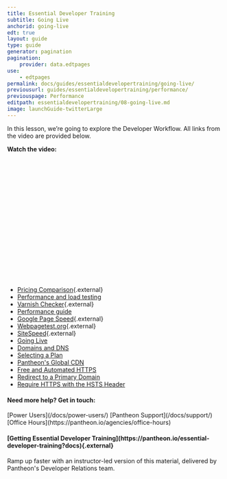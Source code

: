 ```yaml
---
title: Essential Developer Training
subtitle: Going Live
anchorid: going-live
edt: true
layout: guide
type: guide
generator: pagination
pagination:
    provider: data.edtpages
use:
    - edtpages
permalink: docs/guides/essentialdevelopertraining/going-live/
previousurl: guides/essentialdevelopertraining/performance/
previouspage: Performance
editpath: essentialdevelopertraining/08-going-live.md
image: launchGuide-twitterLarge
---
```


In this lesson, we’re going to explore the Developer Workflow. 
All links from the video are provided below.

**Watch the video:**

<script src="https://fast.wistia.com/embed/medias/azplm7zg2g.jsonp" async></script><script src="https://fast.wistia.com/assets/external/E-v1.js" async></script><div class="wistia_responsive_padding" style="padding:56.25% 0 0 0;position:relative;"><div class="wistia_responsive_wrapper" style="height:100%;left:0;position:absolute;top:0;width:100%;"><div class="wistia_embed wistia_async_azplm7zg2g videoFoam=true" style="height:100%;position:relative;width:100%"><div class="wistia_swatch" style="height:100%;left:0;opacity:0;overflow:hidden;position:absolute;top:0;transition:opacity 200ms;width:100%;"><img src="https://fast.wistia.com/embed/medias/azplm7zg2g/swatch" style="filter:blur(5px);height:100%;object-fit:contain;width:100%;" alt="preview of video with a play button" onload="this.parentNode.style.opacity=1;" /></div></div></div></div>

 - [Pricing Comparison](https://pantheon.io/plans/pricing-comparison){.external}
 - [Performance and load testing](/docs/load-and-performance-testing/)
 - [Varnish Checker](http://varnishcheck.pantheon.io/){.external}
 - [Performance guide](/docs/guides/frontend-performance/)
 - [Google Page Speed](https://developers.google.com/speed/pagespeed/insights/){.external}
 - [Webpagetest.org](https://www.webpagetest.org){.external}
 - [SiteSpeed](https://www.sitespeed.io/){.external}
 - [Going Live](/docs/going-live)
 - [Domains and DNS](/docs/domains/)
 - [Selecting a Plan](/docs/select-plan/)
 - [Pantheon's Global CDN](/docs/global-cdn/)
 - [Free and Automated HTTPS](/docs/free-https/)
 - [Redirect to a Primary Domain](/docs/redirects/#redirect-to-https)
 - [Require HTTPS with the HSTS Header](/docs/hsts/)


 <div class="enablement" markdown="1">
  <h4 class="info" markdown="1">
 Need more help? Get in touch:</h4>
 [Power Users](/docs/power-users/)
[Pantheon Support](/docs/support/)
[Office Hours](https://pantheon.io/agencies/office-hours)
</div>


<div class="enablement" markdown="1">
  <h4 class="info" markdown="1">[Getting Essential Developer Training](https://pantheon.io/essential-developer-training?docs){.external}</h4>
  Ramp up faster with an instructor-led version of this material, delivered by Pantheon's Developer Relations team.
</div>
